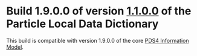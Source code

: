 # Build 1.9.0.0 of version [1.1.0.0](../../../src/1.1.0.0) of the Particle Local Data Dictionary

This build is compatible with version 1.9.0.0 of the core [PDS4 Information Model](https://pds.nasa.gov/pds4/doc/im/).